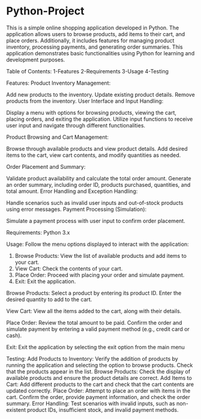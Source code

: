 # Python-Project
This is a simple online shopping application developed in Python. The application allows users to browse products, add items to their cart, and place orders. Additionally, it includes features for managing product inventory, processing payments, and generating order summaries. This application demonstrates basic functionalities using Python for learning and development purposes.

Table of Contents:
1-Features
2-Requirements
3-Usage
4-Testing

Features:
Product Inventory Management:

Add new products to the inventory.
Update existing product details.
Remove products from the inventory.
User Interface and Input Handling:

Display a menu with options for browsing products, viewing the cart, placing orders, and exiting the application.
Utilize input functions to receive user input and navigate through different functionalities.

Product Browsing and Cart Management:

Browse through available products and view product details.
Add desired items to the cart, view cart contents, and modify quantities as needed.

Order Placement and Summary:

Validate product availability and calculate the total order amount.
Generate an order summary, including order ID, products purchased, quantities, and total amount.
Error Handling and Exception Handling:

Handle scenarios such as invalid user inputs and out-of-stock products using error messages.
Payment Processing (Simulation):

Simulate a payment process with user input to confirm order placement.

Requirements:
Python 3.x

Usage:
Follow the menu options displayed to interact with the application:
1. Browse Products: View the list of available products and add items to your cart.
2. View Cart: Check the contents of your cart.
3. Place Order: Proceed with placing your order and simulate payment.
4. Exit: Exit the application.
   
Browse Products:
Select a product by entering its product ID.
Enter the desired quantity to add to the cart.

View Cart:
View all the items added to the cart, along with their details.

Place Order:
Review the total amount to be paid.
Confirm the order and simulate payment by entering a valid payment method (e.g., credit card or cash).

Exit:
Exit the application by selecting the exit option from the main menu

Testing:
Add Products to Inventory: Verify the addition of products by running the application and selecting the option to browse products. Check that the products appear in the list.
Browse Products: Check the display of available products and ensure the product details are correct.
Add Items to Cart: Add different products to the cart and check that the cart contents are updated correctly.
Place Order: Attempt to place an order with items in the cart. Confirm the order, provide payment information, and check the order summary.
Error Handling: Test scenarios with invalid inputs, such as non-existent product IDs, insufficient stock, and invalid payment methods.
